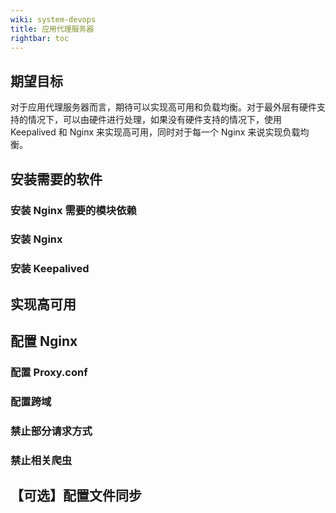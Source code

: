 ```yaml
---
wiki: system-devops
title: 应用代理服务器
rightbar: toc
---
```


## 期望目标

对于应用代理服务器而言，期待可以实现高可用和负载均衡。对于最外层有硬件支持的情况下，可以由硬件进行处理，如果没有硬件支持的情况下，使用 Keepalived 和 Nginx 来实现高可用，同时对于每一个 Nginx 来说实现负载均衡。

## 安装需要的软件

### 安装 Nginx 需要的模块依赖

### 安装 Nginx

### 安装 Keepalived

## 实现高可用

## 配置 Nginx

### 配置 Proxy.conf

### 配置跨域

### 禁止部分请求方式

### 禁止相关爬虫

## 【可选】配置文件同步

